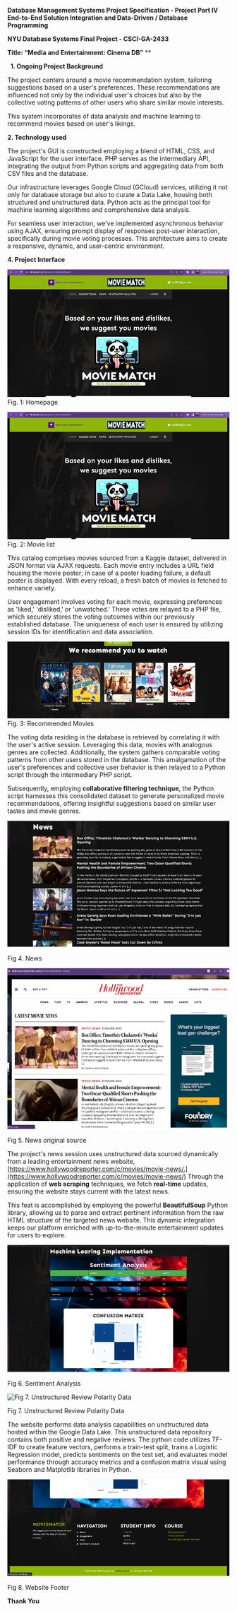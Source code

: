 **Database Management Systems Project Specification - Project Part IV End-to-End Solution Integration and Data-Driven / Database Programming**

**NYU Database Systems Final Project - CSCI-GA-2433**

**Title: “Media and Entertainment: Cinema DB”**
**


` `**1. Ongoing Project Background**

The project centers around a movie recommendation system, tailoring suggestions based on a user's preferences. These recommendations are influenced not only by the individual user's choices but also by the collective voting patterns of other users who share similar movie interests.

This system incorporates of data analysis and machine learning to recommend movies based on user's likings.

**2. Technology used**

The project's GUI is constructed employing a blend of HTML, CSS, and JavaScript for the user interface. PHP serves as the intermediary API, integrating the output from Python scripts and aggregating data from both CSV files and the database.

Our infrastructure leverages Google Cloud (GCloud) services, utilizing it not only for database storage but also to curate a Data Lake, housing both structured and unstructured data. Python acts as the principal tool for machine learning algorithms and comprehensive data analysis.

For seamless user interaction, we've implemented asynchronous behavior using AJAX, ensuring prompt display of responses post-user interaction, specifically during movie voting processes. This architecture aims to create a responsive, dynamic, and user-centric environment.


**4. Project Interface**

![Fig. 1: Homepage](images/ss/fig1.png?raw=true "Homepage")
Fig. 1: Homepage


![Fig. 2: Movie list](images/ss/fig1.png?raw=true "Movie list")
Fig. 2: Movie list

This catalog comprises movies sourced from a Kaggle dataset, delivered in JSON format via AJAX requests. Each movie entry includes a URL field housing the movie poster; in case of a poster loading failure, a default poster is displayed. With every reload, a fresh batch of movies is fetched to enhance variety.

User engagement involves voting for each movie, expressing preferences as 'liked,' 'disliked,' or 'unwatched.' These votes are relayed to a PHP file, which securely stores the voting outcomes within our previously established database. The uniqueness of each user is ensured by utilizing session IDs for identification and data association.


![Fig. 3: Recommended Movies](images/ss/fig3.png?raw=true "Recommended Movies")
Fig. 3: Recommended Movies


The voting data residing in the database is retrieved by correlating it with the user's active session. Leveraging this data, movies with analogous genres are collected. Additionally, the system gathers comparable voting patterns from other users stored in the database. This amalgamation of the user's preferences and collective user behavior is then relayed to a Python script through the intermediary PHP script.

Subsequently, employing **collaborative filtering technique**, the Python script harnesses this consolidated dataset to generate personalized movie recommendations, offering insightful suggestions based on similar user tastes and movie genres.


![Fig 4. News](images/ss/fig4.png?raw=true "News")

Fig 4. News

![Fig 5. News original source](images/ss/fig5.png?raw=true "News original source")

Fig 5. News original source

The project's news session uses unstructured data sourced dynamically from a leading entertainment news website, [https://www.hollywoodreporter.com/c/movies/movie-news/.](https://www.hollywoodreporter.com/c/movies/movie-news/) Through the application of **web scraping** techniques, we fetch **real-time** updates, ensuring the website stays current with the latest news.

This feat is accomplished by employing the powerful **BeautifulSoup** Python library, allowing us to parse and extract pertinent information from the raw HTML structure of the targeted news website. This dynamic integration keeps our platform enriched with up-to-the-minute entertainment updates for users to explore.


![Fig 6. Sentiment Analysis](images/ss/fig6.png?raw=true "Sentiment Analysis")

Fig 6. Sentiment Analysis

![Fig 7. Unstructured Review Polarity Data](images/ss/fig7.png?raw=true "Unstructured Review Polarity Data")

Fig 7. Unstructured Review Polarity Data





The website performs data analysis capabilities on unstructured data hosted within the Google Data Lake. This unstructured data repository contains both positive and negative reviews. The python code utilizes TF-IDF to create feature vectors, performs a train-test split, trains a Logistic Regression model, predicts sentiments on the test set, and evaluates model performance through accuracy metrics and a confusion matrix visual using Seaborn and Matplotlib libraries in Python.


![Fig 8. Website Footer](images/ss/fig8.png?raw=true "Website Footer")

Fig 8. Website Footer

**Thank You**

